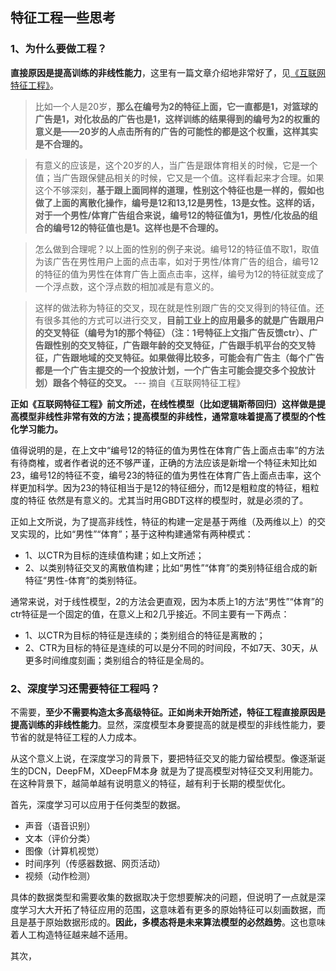 ## 特征工程一些思考

### 1、为什么要做工程？
**直接原因是提高训练的非线性能力**，这里有一篇文章介绍地非常好了，见[《互联网特征工程》](https://blog.csdn.net/mytestmy/article/details/19088827)。

> 比如一个人是20岁，**那么在编号为2的特征上面，它一直都是1，对篮球的广告是1，对化妆品的广告也是1，这样训练的结果得到的编号为2的权重的意义是——20岁的人点击所有的广告的可能性的都是这个权重，这样其实是不合理的。**  

>有意义的应该是，这个20岁的人，当广告是跟体育相关的时候，它是一个值；当广告跟保健品相关的时候，它又是一个值。这样看起来才合理。如果这个不够深刻，**基于跟上面同样的道理，性别这个特征也是一样的，假如也做了上面的离散化操作，编号是12和13,12是男性，13是女性。这样的话，对于一个男性/体育广告组合来说，编号12的特征值为1，男性/化妆品的组合的编号12的特征值也是1。这样也是不合理的。**  

>怎么做到合理呢？以上面的性别的例子来说。编号12的特征值不取1，取值为该广告在男性用户上面的点击率，如对于男性/体育广告的组合，编号12的特征的值为男性在体育广告上面点击率，这样，编号为12的特征就变成了一个浮点数，这个浮点数的相加减是有意义的。  

>这样的做法称为特征的交叉，现在就是性别跟广告的交叉得到的特征值。还有很多其他的方式可以进行交叉，**目前工业上的应用最多的就是广告跟用户的交叉特征（编号为1的那个特征）（注：1号特征上文指广告反馈ctr）、广告跟性别的交叉特征，广告跟年龄的交叉特征，广告跟手机平台的交叉特征，广告跟地域的交叉特征。如果做得比较多，可能会有广告主（每个广告都是一个广告主提交的一个投放计划，一个广告主可能会提交多个投放计划）跟各个特征的交叉。**   --- 摘自《互联网特征工程》

**正如《互联网特征工程》前文所述，在线性模型（比如逻辑斯蒂回归）这样做是提高模型非线性非常有效的方法；提高模型的非线性，通常意味着提高了模型的个性化学习能力。**

值得说明的是，在上文中“编号12的特征的值为男性在体育广告上面点击率”的方法有待商榷，或者作者说的还不够严谨，正确的方法应该是新增一个特征未知比如23，编号12的特征不变，编号23的特征的值为男性在体育广告上面点击率，这个样更加科学。因为23的特征相当于是12的特征细分，而12是粗粒度的特征，粗粒度的特征 依然是有意义的。尤其当时用GBDT这样的模型时，就是必须的了。

正如上文所说，为了提高非线性，特征的构建一定是基于两维（及两维以上）的交叉实现的，比如“男性”“体育”；基于这种构建通常有两种模式：

* 1、以CTR为目标的连续值构建；如上文所述；
* 2、以类别特征交叉的离散值构建；比如“男性”“体育”的类别特征组合成的新特征“男性-体育”的类别特征。

通常来说，对于线性模型，2的方法会更直观，因为本质上1的方法“男性”“体育”的ctr特征是一个固定的值，在意义上和2几乎接近。不同主要有一下两点：

* 1、以CTR为目标的特征是连续的；类别组合的特征是离散的；
* 2、CTR为目标的特征是连续的可以是分不同的时间段，不如7天、30天，从更多时间维度刻画；类别组合的特征是全局的。

### 2、深度学习还需要特征工程吗？
不需要，**至少不需要构造太多高级特征。**正如尚未开始所述，特征工程**直接原因是提高训练的非线性能力**。显然，深度模型本身要提高的就是模型的非线性能力，要节省的就是特征工程的人力成本。

从这个意义上说，在深度学习的背景下，要把特征交叉的能力留给模型。像逐渐诞生的DCN，DeepFM，XDeepFM本身 就是为了提高模型对特征交叉利用能力。在这种背景下，越简单越有说明意义的特征，越有利于长期的模型优化。

首先，深度学习可以应用于任何类型的数据。

* 声音（语音识别）
* 文本（评价分类）
* 图像（计算机视觉）
* 时间序列（传感器数据、网页活动）
* 视频（动作检测）

具体的数据类型和需要收集的数据取决于您想要解决的问题，但说明了一点就是深度学习大大开拓了特征应用的范围，这意味着有更多的原始特征可以刻画数据，而且是基于原始数据形成的。**因此，多模态将是未来算法模型的必然趋势**。这也意味着人工构造特征越来越不适用。

其次，
